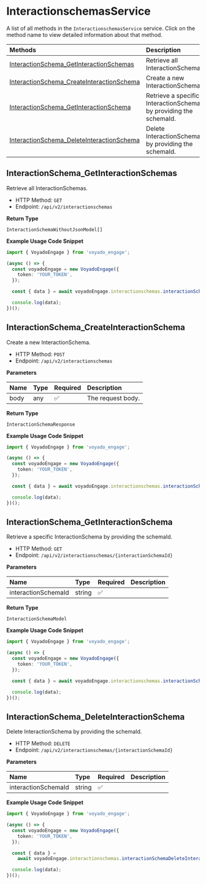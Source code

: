 # InteractionschemasService

A list of all methods in the `InteractionschemasService` service. Click on the method name to view detailed information about that method.

| Methods                                                                                 | Description                                                      |
| :-------------------------------------------------------------------------------------- | :--------------------------------------------------------------- |
| [InteractionSchema_GetInteractionSchemas](#interactionschema_getinteractionschemas)     | Retrieve all InteractionSchemas.                                 |
| [InteractionSchema_CreateInteractionSchema](#interactionschema_createinteractionschema) | Create a new InteractionSchema.                                  |
| [InteractionSchema_GetInteractionSchema](#interactionschema_getinteractionschema)       | Retrieve a specific InteractionSchema by providing the schemaId. |
| [InteractionSchema_DeleteInteractionSchema](#interactionschema_deleteinteractionschema) | Delete InteractionSchema by providing the schemaId.              |

## InteractionSchema_GetInteractionSchemas

Retrieve all InteractionSchemas.

- HTTP Method: `GET`
- Endpoint: `/api/v2/interactionschemas`

**Return Type**

`InteractionSchemaWithoutJsonModel[]`

**Example Usage Code Snippet**

```typescript
import { VoyadoEngage } from 'voyado_engage';

(async () => {
  const voyadoEngage = new VoyadoEngage({
    token: 'YOUR_TOKEN',
  });

  const { data } = await voyadoEngage.interactionschemas.interactionSchemaGetInteractionSchemas();

  console.log(data);
})();
```

## InteractionSchema_CreateInteractionSchema

Create a new InteractionSchema.

- HTTP Method: `POST`
- Endpoint: `/api/v2/interactionschemas`

**Parameters**

| Name | Type | Required | Description       |
| :--- | :--- | :------- | :---------------- |
| body | any  | ✅       | The request body. |

**Return Type**

`InteractionSchemaResponse`

**Example Usage Code Snippet**

```typescript
import { VoyadoEngage } from 'voyado_engage';

(async () => {
  const voyadoEngage = new VoyadoEngage({
    token: 'YOUR_TOKEN',
  });

  const { data } = await voyadoEngage.interactionschemas.interactionSchemaCreateInteractionSchema(input);

  console.log(data);
})();
```

## InteractionSchema_GetInteractionSchema

Retrieve a specific InteractionSchema by providing the schemaId.

- HTTP Method: `GET`
- Endpoint: `/api/v2/interactionschemas/{interactionSchemaId}`

**Parameters**

| Name                | Type   | Required | Description |
| :------------------ | :----- | :------- | :---------- |
| interactionSchemaId | string | ✅       |             |

**Return Type**

`InteractionSchemaModel`

**Example Usage Code Snippet**

```typescript
import { VoyadoEngage } from 'voyado_engage';

(async () => {
  const voyadoEngage = new VoyadoEngage({
    token: 'YOUR_TOKEN',
  });

  const { data } = await voyadoEngage.interactionschemas.interactionSchemaGetInteractionSchema('interactionSchemaId');

  console.log(data);
})();
```

## InteractionSchema_DeleteInteractionSchema

Delete InteractionSchema by providing the schemaId.

- HTTP Method: `DELETE`
- Endpoint: `/api/v2/interactionschemas/{interactionSchemaId}`

**Parameters**

| Name                | Type   | Required | Description |
| :------------------ | :----- | :------- | :---------- |
| interactionSchemaId | string | ✅       |             |

**Example Usage Code Snippet**

```typescript
import { VoyadoEngage } from 'voyado_engage';

(async () => {
  const voyadoEngage = new VoyadoEngage({
    token: 'YOUR_TOKEN',
  });

  const { data } =
    await voyadoEngage.interactionschemas.interactionSchemaDeleteInteractionSchema('interactionSchemaId');

  console.log(data);
})();
```
